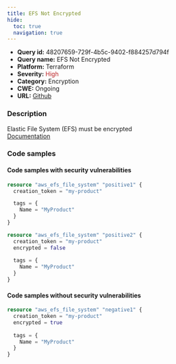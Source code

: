 ```yaml
---
title: EFS Not Encrypted
hide:
  toc: true
  navigation: true
---
```


-   **Query id:** 48207659-729f-4b5c-9402-f884257d794f
-   **Query name:** EFS Not Encrypted
-   **Platform:** Terraform
-   **Severity:** <span style="color:#bb2124">High</span>
-   **Category:** Encryption
-   **CWE:** Ongoing
-   **URL:** [Github](https://github.com/DataDog/kics/tree/master/assets/queries/terraform/aws/efs_not_encrypted)

### Description
Elastic File System (EFS) must be encrypted<br>
[Documentation](https://registry.terraform.io/providers/hashicorp/aws/latest/docs/resources/efs_file_system#encrypted)

### Code samples
#### Code samples with security vulnerabilities
```tf title="Positive test num. 1 - tf file" hl_lines="1 11"
resource "aws_efs_file_system" "positive1" {
  creation_token = "my-product"

  tags = {
    Name = "MyProduct"
  }
}

resource "aws_efs_file_system" "positive2" {
  creation_token = "my-product"
  encrypted = false
  
  tags = {
    Name = "MyProduct"
  }
}
```


#### Code samples without security vulnerabilities
```tf title="Negative test num. 1 - tf file"
resource "aws_efs_file_system" "negative1" {
  creation_token = "my-product"
  encrypted = true
  
  tags = {
    Name = "MyProduct"
  }
}
```
